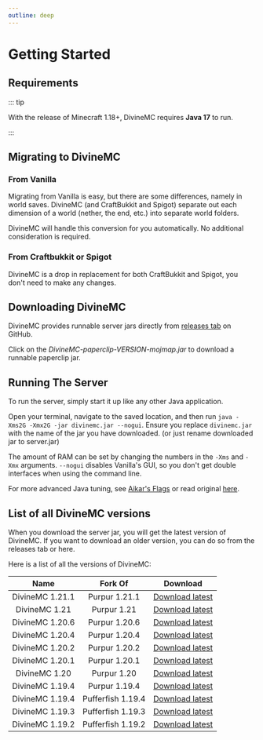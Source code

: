 ```yaml
---
outline: deep
---
```


# Getting Started

## Requirements

::: tip

With the release of Minecraft 1.18+, DivineMC requires **Java 17** to run.

:::

## Migrating to DivineMC

### From Vanilla

Migrating from Vanilla is easy, but there are some differences, namely in world saves. DivineMC (and
CraftBukkit and Spigot) separate out each dimension of a world (nether, the end, etc.) into separate
world folders.

DivineMC will handle this conversion for you automatically. No additional consideration is required.

### From Craftbukkit or Spigot

DivineMC is a drop in replacement for both CraftBukkit and Spigot, you don't need to make any changes.

## Downloading DivineMC

DivineMC provides runnable server jars directly from [releases tab](https://github.com/DivineMC/DivineMC/releases/latest) on GitHub.

Click on the _DivineMC-paperclip-VERSION-mojmap.jar_ to download a runnable paperclip jar.

## Running The Server

To run the server, simply start it up like any other Java application.

Open your terminal, navigate to the saved location, and then run
`java -Xms2G -Xmx2G -jar divinemc.jar --nogui`. Ensure you replace `divinemc.jar` with the name of the jar
you have downloaded. (or just rename downloaded jar to server.jar)

The amount of RAM can be set by changing the numbers in the `-Xms` and `-Xmx` arguments. `--nogui`
disables Vanilla's GUI, so you don't get double interfaces when using the command line.

For more advanced Java tuning, see [Aikar's Flags](https://docs.papermc.io/paper/aikars-flags) or read original [here](https://aikar.co/2018/07/02/tuning-the-jvm-g1gc-garbage-collector-flags-for-minecraft/).

## List of all DivineMC versions

When you download the server jar, you will get the latest version of DivineMC. If you want to download an older version, you can do so from the releases tab or here.

Here is a list of all the versions of DivineMC:

|         Name          |      Fork Of      |                                      Download                                      |
|:---------------------:|:-----------------:|:----------------------------------------------------------------------------------:|
|    DivineMC 1.21.1    |   Purpur 1.21.1   | [Download latest](https://github.com/DivineMC/DivineMC/releases/tag/latest-1.21.1) |
|     DivineMC 1.21     |    Purpur 1.21    |  [Download latest](https://github.com/DivineMC/DivineMC/releases/tag/latest-1.21)  |
|    DivineMC 1.20.6    |   Purpur 1.20.6   | [Download latest](https://github.com/DivineMC/DivineMC/releases/tag/latest-1.20.6) |
|    DivineMC 1.20.4    |   Purpur 1.20.4   | [Download latest](https://github.com/DivineMC/DivineMC/releases/tag/latest-1.20.4) |                                                                        
|    DivineMC 1.20.2    |   Purpur 1.20.2   | [Download latest](https://github.com/DivineMC/DivineMC/releases/tag/latest-1.20.2) |
|    DivineMC 1.20.1    |   Purpur 1.20.1   | [Download latest](https://github.com/DivineMC/DivineMC/releases/tag/latest-1.20.1) |
|     DivineMC 1.20     |    Purpur 1.20    |  [Download latest](https://github.com/DivineMC/DivineMC/releases/tag/latest-1.20)  |
|    DivineMC 1.19.4    |   Purpur 1.19.4   | [Download latest](https://github.com/DivineMC/DivineMC/releases/tag/latest-1.19.4) |
|    DivineMC 1.19.4    | Pufferfish 1.19.4 |  [Download latest](https://github.com/DivineMC/DivineMC/releases/tag/release-109)  |
|    DivineMC 1.19.3    | Pufferfish 1.19.3 | [Download latest](https://github.com/DivineMC/DivineMC/releases/tag/latest-1.19.3) |
|    DivineMC 1.19.2    | Pufferfish 1.19.2 | [Download latest](https://github.com/DivineMC/DivineMC/releases/tag/latest-1.19.2) |
